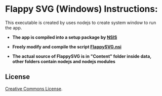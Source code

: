 Flappy SVG (Windows) Instructions:
==================================

This executable is created by uses nodejs to create system window to run the app.

- **The app is compiled into a setup package by [NSIS](https://nsis.sourceforge.net/)**

- **Freely modify and compile the script [FlappySVG.nsi](FlappySVG_Windows/FlappySVG.nsi)**

- **The actual source of FlappySVG is in "Content" folder inside data, other folders contain nodejs and nodejs modules**


License
-------

[Creative Commons License](http://creativecommons.org/licenses/by/4.0/).
